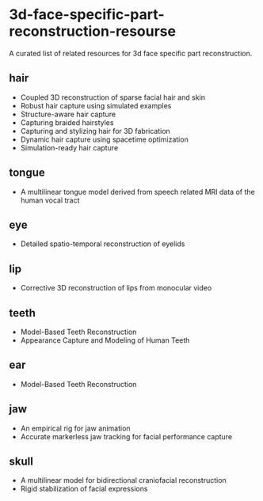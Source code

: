 # 3d-face-specific-part-reconstruction-resourse
A curated list of related resources for 3d face specific part reconstruction.

## hair
* Coupled 3D reconstruction of sparse facial hair and skin
* Robust hair capture using simulated examples
* Structure-aware hair capture
* Capturing braided hairstyles
* Capturing and stylizing hair for 3D fabrication
* Dynamic hair capture using spacetime optimization
* Simulation-ready hair capture

## tongue
* A multilinear tongue model derived from speech related MRI data of the human vocal tract

## eye
* Detailed spatio-temporal reconstruction of eyelids

## lip
* Corrective 3D reconstruction of lips from monocular video

## teeth
* Model-Based Teeth Reconstruction
* Appearance Capture and Modeling of Human Teeth

## ear
* Model-Based Teeth Reconstruction

## jaw
* An empirical rig for jaw animation
* Accurate markerless jaw tracking for facial performance capture

## skull
* A multilinear model for bidirectional craniofacial reconstruction
* Rigid stabilization of facial expressions